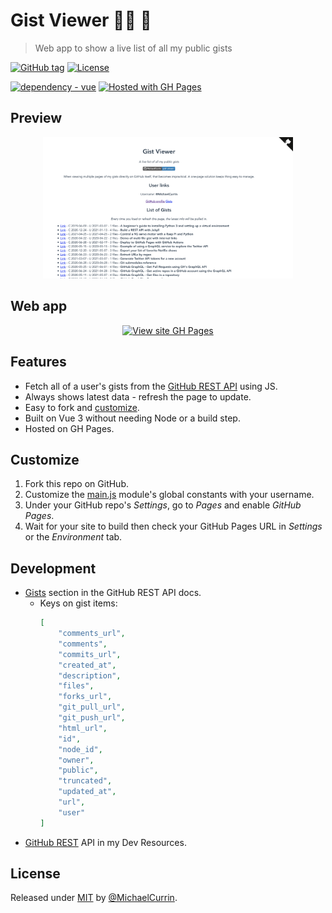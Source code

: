 # Gist Viewer 👨‍💻 🔭
> Web app to show a live list of all my public gists

<!-- Badges generated with: https://michaelcurrin.github.io/badge-generator/ -->

[![GitHub tag](https://img.shields.io/github/tag/MichaelCurrin/gist-viewer)](https://github.com/MichaelCurrin/gist-viewer/tags/?include_prereleases&sort=semver)
[![License](https://img.shields.io/badge/License-MIT-blue)](#license)

[![dependency - vue](https://img.shields.io/badge/vue-3-blue?logo=vue.js&logoColor=white)](https://www.npmjs.com/package/vue)
[![Hosted with GH Pages](https://img.shields.io/badge/Hosted_with-GitHub_Pages-blue?logo=github&logoColor=white)](https://pages.github.com/)


## Preview

<div align="center">
    <a href="https://michaelcurrin.github.io/gist-viewer/">
        <img src="/sample.png" alt="Sample screenshot" title="Sample screenshot" width="400" />
    </a>
</div>


## Web app

<div align="center">

[![View site GH Pages](https://img.shields.io/badge/View_site-Gist_viewer-2ea44f?style=for-the-badge)](https://michaelcurrin.github.io/gist-viewer/)

</div>


## Features

- Fetch all of a user's gists from the [GitHub REST API](https://docs.github.com/en/rest) using JS.
- Always shows latest data - refresh the page to update.
- Easy to fork and [customize](#customize).
- Built on Vue 3 without needing Node or a build step.
- Hosted on GH Pages.


## Customize

1. Fork this repo on GitHub.
2. Customize the [main.js](/assets/js/main.js) module's global constants with your username.
3. Under your GitHub repo's _Settings_, go to _Pages_ and enable _GitHub Pages_.
4. Wait for your site to build then check your GitHub Pages URL in _Settings_ or the _Environment_ tab.


## Development

- [Gists](https://docs.github.com/en/rest/reference/gists) section in the GitHub REST API docs.
    - Keys on gist items:
        ```json
        [
            "comments_url",
            "comments",
            "commits_url",
            "created_at",
            "description",
            "files",
            "forks_url",
            "git_pull_url",
            "git_push_url",
            "html_url",
            "id",
            "node_id",
            "owner",
            "public",
            "truncated",
            "updated_at",
            "url",
            "user"
        ]
        ```
- [GitHub REST](https://michaelcurrin.github.io/dev-resources/resources/version-control/github/rest.html) API in my Dev Resources.


## License

Released under [MIT](/LICENSE) by [@MichaelCurrin](https://github.com/MichaelCurrin).
